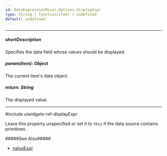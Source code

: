 ```yaml
---
id: DataExpressionMixin.Options.displayExpr
type: String | function(item) | undefined
default: undefined
---
```

---
##### shortDescription
Specifies the data field whose values should be displayed.

##### param(item): Object
The current item's data object.

##### return: String
The displayed value.

---
#include uiwidgets-ref-displayExpr

Leave this property unspecified or set it to `this` if the data source contains primitives.

#####See Also#####
- [valueExpr](/api-reference/10%20UI%20Components/DataExpressionMixin/1%20Configuration/valueExpr.md '{basewidgetpath}/Configuration/#valueExpr')